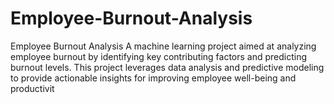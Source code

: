 # Employee-Burnout-Analysis
Employee Burnout Analysis A machine learning project aimed at analyzing employee burnout by identifying key contributing factors and predicting burnout levels. This project leverages data analysis and predictive modeling to provide actionable insights for improving employee well-being and productivit
